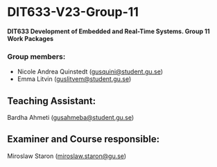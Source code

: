 # DIT633-V23-Group-11
**DIT633 Development of Embedded and Real-Time Systems. Group 11 Work Packages**


### Group members:
- Nicole Andrea Quinstedt (gusquini@student.gu.se)
- Emma Litvin (guslitvem@student.gu.se)

## Teaching Assistant:
Bardha Ahmeti (gusahmeba@student.gu.se)

## Examiner and Course responsible:
Miroslaw Staron (miroslaw.staron@gu.se)
